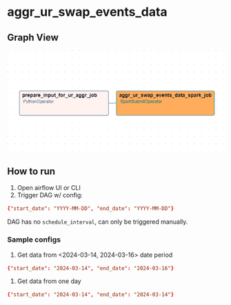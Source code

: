 # aggr_ur_swap_events_data

## Graph View
![airflow-graph.png](docs/airflow-graph.png)

## How to run

1. Open airflow UI or CLI
2. Trigger DAG w/ config:
```conf
{"start_date": "YYYY-MM-DD", "end_date": "YYYY-MM-DD"}
```
DAG has no ```schedule_interval```, can only be triggered manually.

### Sample configs
1. Get data from <2024-03-14, 2024-03-16> date period
```conf
{"start_date": "2024-03-14", "end_date": "2024-03-16"}
```
1. Get data from one day
```conf
{"start_date": "2024-03-14", "end_date": "2024-03-14"}
```